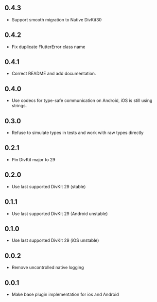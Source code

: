 ## 0.4.3
* Support smooth migration to Native DivKit30

## 0.4.2
* Fix duplicate FlutterError class name 

## 0.4.1
* Correct README and add documentation.

## 0.4.0
* Use codecs for type-safe communication on Android, iOS is still using strings.

## 0.3.0
* Refuse to simulate types in tests and work with raw types directly

## 0.2.1
* Pin DivKit major to 29

## 0.2.0
* Use last supported DivKit 29 (stable)

## 0.1.1
* Use last supported DivKit 29 (Android unstable)

## 0.1.0
* Use last supported DivKit 29 (iOS unstable)

## 0.0.2
* Remove uncontrolled native logging 

## 0.0.1
* Make base plugin implementation for ios and Android